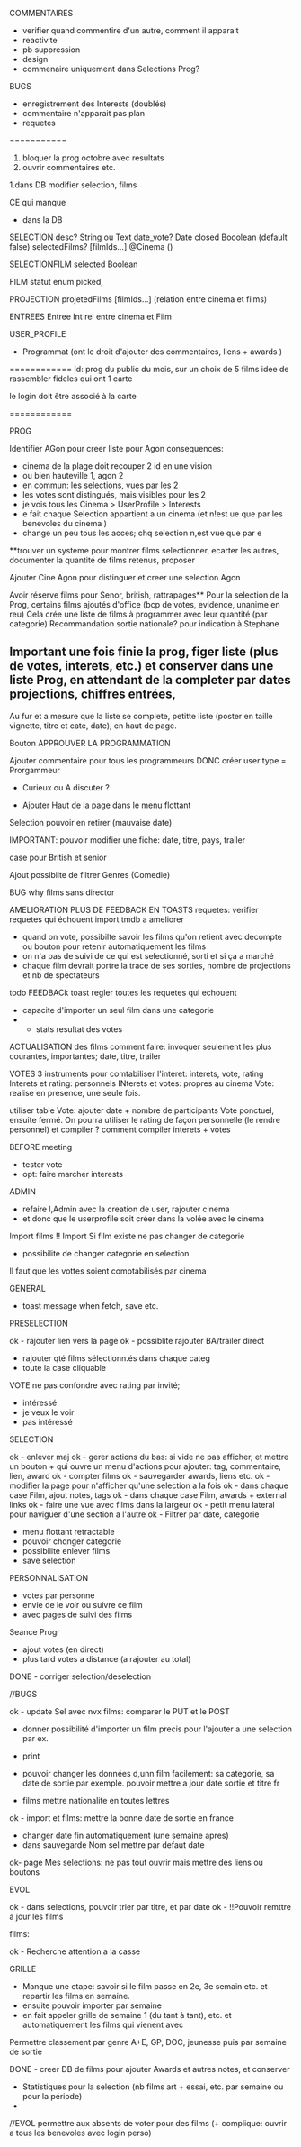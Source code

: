 COMMENTAIRES

- verifier quand commentire d'un autre, comment il apparait
- reactivite
- pb suppression
- design
- commenaire uniquement dans Selections Prog?

BUGS

- enregistrement des Interests (doublés)
- commentaire n'apparait pas
  plan
- requetes

===========

1. bloquer la prog octobre avec resultats
2. ouvrir commentaires etc.

1.dans DB modifier selection, films

CE qui manque

- dans la DB

SELECTION
desc? String ou Text
date_vote? Date
closed Booolean (default false)
selectedFilms? [filmIds...]
@Cinema
()

SELECTIONFILM
selected Boolean

FILM
statut enum picked,

PROJECTION
projetedFilms [filmIds...]
(relation entre cinema et films)

ENTREES
Entree Int
rel entre cinema et Film

USER_PROFILE

- Programmat
  (ont le droit d'ajouter des commentaires, liens + awards )

============
Id:
prog du public du mois, sur un choix de 5 films
idee de rassembler fideles qui ont 1 carte

le login doit être associé à la carte

============

PROG

Identifier AGon pour creer liste pour Agon
consequences:

- cinema de la plage doit recouper 2 id en une vision
- ou bien hauteville 1, agon 2
- en commun: les selections, vues par les 2
- les votes sont distingués, mais visibles pour les 2
- je vois tous les Cinema > UserProfile > Interests
- e fait chaque Selection appartient a un cinema (et n!est ue que par les benevoles du cinema )
- change un peu tous les acces; chq selection n,est vue que par e

\*\*trouver un systeme pour montrer films selectionner, ecarter les autres, documenter la quantité de films retenus,
proposer

Ajouter Cine Agon pour distinguer et creer une selection Agon

Avoir réserve films pour Senor, british, rattrapages\*\*
Pour la selection de la Prog,
certains films ajoutés d'office (bcp de votes, evidence, unanime en reu)
Cela crée une liste de films à programmer avec leur quantité (par categorie)
Recommandation sortie nationale? pour indication à Stephane

## Important une fois finie la prog, figer liste (plus de votes, interets, etc.) et conserver dans une liste Prog, en attendant de la completer par dates projections, chiffres entrées,

Au fur et a mesure que la liste se complete, petitte liste (poster en taille vignette, titre et cate, date), en haut de page.

Bouton APPROUVER LA PROGRAMMATION

Ajouter commentaire pour tous les programmeurs
DONC
créer user type = Prorgammeur

- Curieux ou A discuter ?

- Ajouter Haut de la page dans le menu flottant

Selection pouvoir en retirer (mauvaise date)

IMPORTANT: pouvoir modifier une fiche: date, titre, pays, trailer

case pour British et senior

Ajout possibiite de filtrer Genres (Comedie)

BUG why films sans director

AMELIORATION
PLUS DE FEEDBACK EN TOASTS
requetes: verifier requetes qui échouent
import tmdb a ameliorer

- quand on vote, possibilte savoir les films qu'on retient
  avec decompte ou bouton pour retenir automatiquement les films
- on n'a pas de suivi de ce qui est selectionné, sorti et si ça a marché
- chaque film devrait portre la trace de ses sorties, nombre de projections et nb de spectateurs

todo
FEEDBACk toast
regler toutes les requetes qui echouent

- capacite d'importer un seul film dans une categorie
- - stats resultat des votes

ACTUALISATION des films
comment faire:
invoquer seulement les plus courantes, importantes; date, titre, trailer

VOTES
3 instruments pour comtabiliser l'interet:
interets, vote, rating
Interets et rating: personnels
INterets et votes: propres au cinema
Vote: realise en presence, une seule fois.

utiliser table Vote: ajouter date + nombre de participants
Vote ponctuel, ensuite fermé.
On pourra utiliser le rating de façon personnelle (le rendre personnel) et compiler
? comment compiler interets + votes

BEFORE meeting

- tester vote
- opt: faire marcher interests

ADMIN

- refaire l,Admin avec la creation de user, rajouter cinema
- et donc que le userprofile soit créer dans la volée avec le cinema

Import films
!! Import Si film existe ne pas changer de categorie

- possibilite de changer categorie en selection

Il faut que les vottes soient comptabilisés par cinema

GENERAL

- toast message when fetch, save etc.

PRESELECTION

ok - rajouter lien vers la page
ok - possiblite rajouter BA/trailer direct

- rajouter qté films sélectionn.és dans chaque categ
- toute la case cliquable

VOTE
ne pas confondre avec rating
par invité;

- intéressé
- je veux le voir
- pas intéressé

SELECTION

ok - enlever maj
ok - gerer actions du bas: si vide ne pas afficher, et mettre un bouton + qui ouvre un menu d'actions pour ajouter:
tag, commentaire, lien, award
ok - compter films
ok - sauvegarder awards, liens etc.
ok - modifier la page pour n'afficher qu'une selection a la fois
ok - dans chaque case Film, ajout notes, tags
ok - dans chaque case Film, awards + external links
ok - faire une vue avec films dans la largeur
ok - petit menu lateral pour naviguer d'une section a l'autre
ok - Filtrer par date, categorie

- menu flottant retractable
- pouvoir chqnger categorie
- possibilite enlever films
- save sélection

PERSONNALISATION

- votes par personne
- envie de le voir ou suivre ce film
- avec pages de suivi des films

Seance Progr

- ajout votes (en direct)
- plus tard votes a distance (a rajouter au total)

DONE - corriger selection/deselection

//BUGS

ok - update Sel avec nvx films: comparer le PUT et le POST

- donner possibilité d'importer un film precis pour l'ajouter a une selection par ex.
- print

- pouvoir changer les données d,unn film facilement: sa categorie, sa date de sortie par exemple. pouvoir mettre a jour date sortie et titre fr
- films mettre nationalite en toutes lettres

ok - import et films: mettre la bonne date de sortie en france

- changer date fin automatiquement (une semaine apres)
- dans sauvegarde Nom sel mettre par defaut date

ok- page Mes selections: ne pas tout ouvrir mais mettre des liens ou boutons

EVOL

ok - dans selections, pouvoir trier par titre, et par date
ok - !!Pouvoir remttre a jour les films

films:

ok - Recherche attention a la casse

GRILLE

- Manque une etape: savoir si le film passe en 2e, 3e semain etc. et repartir les films en semaine.
- ensuite pouvoir importer par semaine
- en fait appeler grille de semaine 1 (du tant à tant), etc.
  et automatiquement les films qui vienent avec

Permettre classement par genre A+E, GP, DOC, jeunesse
puis par semaine de sortie

DONE - creer DB de films pour ajouter Awards et autres notes, et conserver

- Statistiques pour la selection (nb films art + essai, etc. par semaine ou pour la période)
-

//EVOL
permettre aux absents de voter pour des films
(+ complique: ouvrir a tous les benevoles avec login perso)
